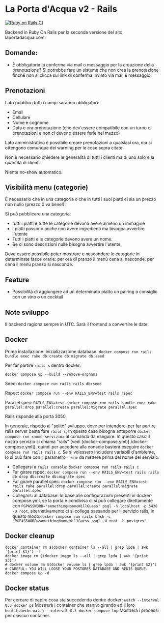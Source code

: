 # La Porta d'Acqua v2 - Rails

[![Ruby on Rails CI](https://github.com/kirpachov/lpda2-rails/actions/workflows/parallel-rspec.yml/badge.svg?branch=develop)](https://github.com/kirpachov/lpda2-rails/actions/workflows/parallel-rspec.yml)

Backend in Ruby On Rails per la seconda versione del sito laportadacqua.com.

## Domande:
- È obbligatoria la conferma via mail o messaggio per la creazione della prenotazione? Si potrebbe fare un sistema che non crea la prenotazione finché non si clicca sul link di conferma inviato via mail e messaggio.

## Prenotazioni
Lato pubblico tutti i campi saranno obbligatori:
- Email
- Cellulare
- Nome e cognome
- Data e ora prenotazione (che dev'essere compatibile con un turno di prenotazioni e non ci devono essere ferie nel mezzo)

Lato amministrativo è possibile creare prenotazioni a qualsiasi ora, ma si ottengono comunque dei warning per le cose sopra citate.

Non è necessario chiedere le generalità di tutti i clienti ma di uno solo e la quantità di clienti.

Niente no-show automatico.

## Visibilità menu (categorie)
È necessario che in una categoria o che in tutti i suoi piatti ci sia un prezzo non nullo (prezzo 0 va bene!).

Si può pubblicare una categoria:
- tutti i piatti e tutte le categorie devono avere almeno un immagine
- i piatti possono anche non avere ingredienti ma bisogna avvertire l'utente
- Tutti i piatti e le categorie devono avere un nome.
- Se ci sono descrizioni nulle bisogna avvertire l'utente.

Deve essere possibile poter mostrare e nascondere le categorie in determinate fasce orarie:
per ora di pranzo il menù cena si nasconde; per cena il menù pranzo si nasconde.

## Feature
- Possibilità di aggiungere ad un determinato piatto un pairing o consiglio con un vino o un cocktail

## Note sviluppo
Il backend ragiona sempre in UTC. Sarà il frontend a convertire le date.

## Docker
Prima installazione: inizializzazione database. `docker compose run rails bundle exec rake db:create db:migrate db:seed`

Per far partire `rails s` dentro docker:
```
docker compose up --build --remove-orphans
```

Seed: `docker compose run rails rails db:seed`

Rspec: `docker compose run --env RAILS_ENV=test rails rspec`

Parallel spec: `RAILS_ENV=test docker compose run rails bundle exec rake parallel:drop parallel:create parallel:migrate parallel:spec`

Rails risponde alla porta 3050.

In generale, rispetto al "solito" sviluppo, dove per intenderci per far partire rails server basta fare `rails s`, in questo caso bisogna anteporre `docker compose run <nome-servizio>` al comando da eseguire.
In questo caso il nostro servizio si chiama "rails" (vedi (docker-compose.yml)[./docker-compose.yml]), quindi per accedere alla console basterà eseguire `docker compose run rails rails c`. Se si volessero includere variabili d'ambiente, lo si può fare con il parametro `--env` da mettere prima del nome del servizio.

- Collegarsi a `rails console`: `docker compose run rails rails c`
- Far girare rspec: `docker compose run --env RAILS_ENV=test rails rails db:drop db:create db:migrate spec`
- Far girare parallel spec: `docker compose run --env RAILS_ENV=test rails rake parallel:drop parallel:create parallel:migrate parallel:spec`
- Collegarsi al database: In base alle configurazioni presenti in docker-compose.yml, se la porta è condivisa ci si può collegare direttamente con `PGPASSWORD="somethingNooneWillGuess" psql -h localhost -p 5430 -U root`, alternativamente ci si collega passando per il servizio rails, in questo modo:`docker compose run rails bash -c "PGPASSWORD=somethingNooneWillGuess psql -U root -h postgres"`

## Docker cleanup
```
docker container rm $(docker container ls --all | grep lpda | awk '{print $1}') -f
docker image rm $(docker image ls --all | grep lpda | awk '{print $3}')
# docker volume rm $(docker volume ls | grep lpda | awk '{print $2}') # CAREFUL: YOU WILL LOOSE YOUR POSTGRES DATABASE AND REDIS QUEUE.
docker compose up -d
```

## Docker status
Per cercare di capire cosa sta succedendo dentro docker:
`watch --interval 0.5 docker ps` Mostrerà i container che stanno girando ed il loro `healthchecks`
`watch --interval 0.5 docker compose top` Mostrerà i processi per ciascun container.